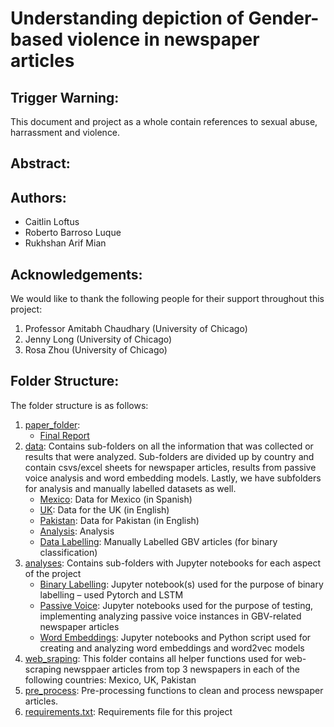 # Understanding depiction of Gender-based violence in newspaper articles

##  Trigger Warning:
This document and project as a whole contain references to sexual abuse, harrassment and violence.

## Abstract:

## Authors:
- Caitlin Loftus
- Roberto Barroso Luque
- Rukhshan Arif Mian

## Acknowledgements:
We would like to thank the following people for their support throughout this project:
1. Professor Amitabh Chaudhary (University of Chicago)
2. Jenny Long (University of Chicago)
3. Rosa Zhou (University of Chicago)

## Folder Structure:

The folder structure is as follows:

1. [paper_folder](paper_folder):
    - [Final Report](paper_folder/Final_paper.pdf)
2. [data](data): Contains sub-folders on all the information that was collected or results that were analyzed. Sub-folders are divided up by country and contain csvs/excel sheets for newspaper articles, results from passive voice analysis and word embedding models. Lastly, we have subfolders for analysis and manually labelled datasets as well.
    - [Mexico](data/Mexico): Data for Mexico (in Spanish)
    - [UK](data/UK): Data for the UK (in English)
    - [Pakistan](data/Pakistan): Data for Pakistan (in English)
    - [Analysis](data/analysis_results): Analysis
    - [Data Labelling](data/data_labelling): Manually Labelled GBV articles (for binary classification)
3. [analyses](analyses): Contains sub-folders with Jupyter notebooks for each aspect of the project 
    - [Binary Labelling](analyses/binary_labelling): Jupyter notebook(s) used for the purpose of binary labelling – used Pytorch and LSTM 
    - [Passive Voice](analyses/passive_voice): Jupyter notebooks used for the purpose of testing, implementing analyzing passive voice instances in GBV-related newspaper articles
    - [Word Embeddings](analyses/word_embeddings): Jupyter notebooks and Python script used for creating and analyzing word embeddings and word2vec models
4. [web_sraping](web_scraping): This folder contains all helper functions used for web-scraping newsppaer articles from top 3 newspapers in each of the following countries: Mexico, UK, Pakistan
5. [pre_process](pre_process): Pre-processing functions to clean and process newspaper articles.
6. [requirements.txt](requirements.text): Requirements file for this project



